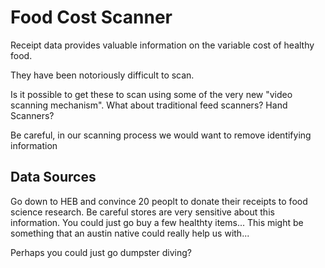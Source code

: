 # Food Cost Scanner
Receipt data provides valuable information on the variable cost of healthy food. 

They have been notoriously difficult to scan. 

Is it possible to get these to scan using some of the very new "video scanning mechanism". What about traditional feed scanners? Hand Scanners?

Be careful, in our scanning process we would want to remove identifying information

## Data Sources
Go down to HEB and convince 20 peoplt to donate their receipts to food science research. Be careful stores are very sensitive about this information. You could just go buy a few healthty items... This might be something that an austin native could really help us with...

Perhaps you could just go dumpster diving? 